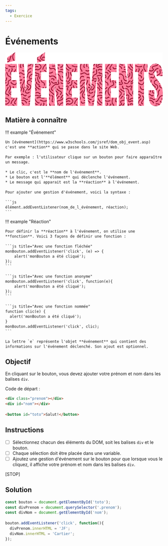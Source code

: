 ```yaml
---
tags:
  - Exercice
---
```


# Événements

![](../assets/images/evenements_banner.png)

## Matière à connaître

!!! example "Événement"

    Un [événement](https://www.w3schools.com/jsref/dom_obj_event.asp) c'est une **action** qui se passe dans le site Web.

    Par exemple : l'utilisateur clique sur un bouton pour faire apparaître un message.

    * Le clic, c'est le **nom de l'événement**.
    * Le bouton est l'**élément** qui déclenche l'événement.
    * Le message qui apparait est la **réaction** à l'événement.

    Pour ajouter une gestion d'événement, voici la syntaxe :

    ```js
    élément.addEventListener(nom_de_l_événement, réaction);
    ```

!!! example "Réaction"

    Pour définir la **réaction** à l'événement, on utilise une **fonction**. Voici 3 façons de définir une fonction :

    ```js title="Avec une fonction fléchée"
    monBouton.addEventListener('click', (e) => {
        alert('monBouton a été cliqué');
    });
    ```

    ```js title="Avec une fonction anonyme"
    monBouton.addEventListener('click', function(e){
        alert('monBouton a été cliqué');
    });
    ```

    ```js title="Avec une fonction nommée"
    function clic(e) {
      alert('monBouton a été cliqué');
    }
    monBouton.addEventListener('click', clic);
    ```

    La lettre `e` représente l'objet **événement** qui contient des informations sur l'événement déclenché. Son ajout est optionnel.

## Objectif

En cliquant sur le bouton, vous devez ajouter votre prénom et nom dans les balises `div`.

Code de départ :

```html
<div class="prenom"></div>
<div id="nom"></div>

<button id="toto">Salut!</button>
```

## Instructions

* [ ] Sélectionnez chacun des éléments du DOM, soit les balises `div` et le bouton.
* [ ] Chaque sélection doit être placée dans une variable.
* [ ] Ajoutez une gestion d'événement sur le bouton pour que lorsque vous le cliquez, il affiche votre prénom et nom dans les balises `div`.

[STOP]

## Solution

```js
const bouton = document.getElementById('toto');
const divPrenom = document.querySelector('.prenom');
const divNom = document.getElementById('nom');

bouton.addEventListener('click', function(){
  divPrenom.innerHTML = 'JF';
  divNom.innerHTML = 'Cartier';
});
```
